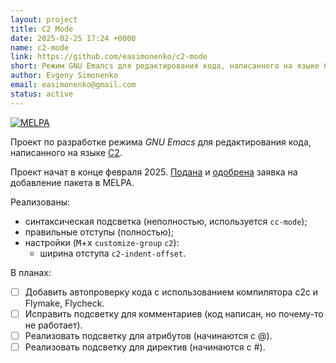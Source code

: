 ```yaml
---
layout: project
title: C2 Mode
date: 2025-02-25 17:24 +0000
name: c2-mode
link: https://github.com/easimonenko/c2-mode
short: Режим GNU Emancs для редактирования кода, написанного на языке C2.
author: Evgeny Simonenko
email: easimonenko@gmail.com
status: active
---
```


[![MELPA](https://melpa.org/packages/c2-mode-badge.svg)](https://melpa.org/#/c2-mode)

Проект по разработке режима _GNU Emacs_ для редактирования кода, написанного на языке [C2](http://c2lang.org).

Проект начат в конце февраля 2025. [Подана](https://github.com/melpa/melpa/pull/9374) и [одобрена](https://melpa.org/#/c2-mode) заявка на добавление пакета в MELPA.

Реализованы:

- синтаксическая подсветка (неполностью, используется `cc-mode`);
- правильные отступы (полностью);
- настройки (<kbd>M</kbd>+<kbd>x</kbd> `customize-group` `c2`):
  - ширина отступа `c2-indent-offset`.
  
В планах:

- [ ] Добавить автопроверку кода с использованием компилятора c2c и Flymake, Flycheck.
- [ ] Исправить подсветку для комментариев (код написан, но почему-то не работает).
- [ ] Реализовать подсветку для атрибутов (начинаются с @).
- [ ] Реализовать подсветку для директив (начинаются с #).

